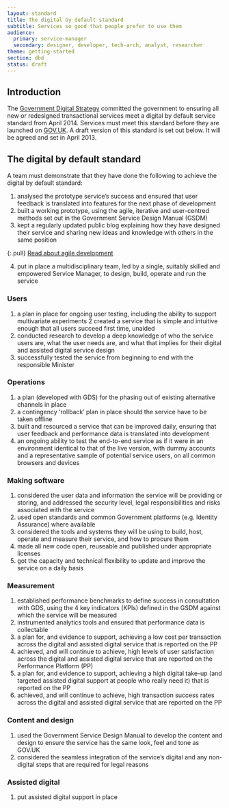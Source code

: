 ```yaml
---
layout: standard
title: The digital by default standard
subtitle: Services so good that people prefer to use them
audience:
  primary: service-manager
  secondary: designer, developer, tech-arch, analyst, researcher
theme: getting-started
section: dbd
status: draft
---
```


## Introduction

The [Government Digital Strategy](http://publications.cabinetoffice.gov.uk/digital/strategy/) committed the government to ensuring all new or redesigned transactional services meet a digital by default service standard from April 2014. Services must meet this standard before they are launched on [GOV.UK](http://gov.uk). A draft version of this standard is set out below. It will be agreed and set in April 2013.


## The digital by default standard

A team must demonstrate that they have done the following to achieve the digital by default standard:


1. analysed the prototype service’s success and ensured that user feedback is translated into features for the next phase of development
2. built a working prototype, using the agile, iterative and user-centred methods set out in the Government Service Design Manual (GSDM)
3. kept a regularly updated public blog explaining how they have designed their service and sharing new ideas and knowledge with others in the same position

{:.pull}
[Read about agile development](/servicemanual/agile/)


4. put in place a multidisciplinary team, led by a single, suitably skilled and empowered Service Manager, to design, build, operate and run the service

### Users

1. a plan in place for ongoing user testing, including the ability to support multivariate experiments
2 created a service that is simple and intuitive enough that all users succeed first time, unaided
3. conducted research to develop a deep knowledge of who the service users are, what the user needs are, and what that implies for their digital and assisted digital service design 
4. successfully tested the service from beginning to end with the responsible Minister

### Operations

1. a plan (developed with GDS) for the phasing out of existing alternative channels in place
2. a contingency ‘rollback’ plan in place should the service have to be taken offline
3. built and resourced a service that can be improved daily, ensuring that user feedback and performance data is translated into development
4. an ongoing ability to test the end-to-end service as if it were in an environment identical to that of the live version, with dummy accounts and a representative sample of potential service users, on all common browsers and devices

### Making software

1. considered the user data and information the service will be providing or storing, and addressed the security level, legal responsibilities and risks associated with the service
2. used open standards and common Government platforms (e.g. Identity Assurance) where available 
3. considered the tools and systems they will be using to build, host, operate and measure their service, and how to procure them
4. made all new code open, reuseable and published under appropriate licenses 
5. got the capacity and technical flexibility to update and improve the service on a daily basis

### Measurement

1. established performance benchmarks to define success in consultation with GDS, using the 4 key indicators (KPIs) defined in the GSDM against which the service will be measured 
2. instrumented analytics tools and ensured that performance data is collectable
3. a plan for, and evidence to support, achieving a low cost per transaction across the digital and assisted digital service that is reported on the PP
4. achieved, and will continue to achieve, high levels of user satisfaction across the digital and assisted digital service that are reported on the Performance Platform (PP)
5. a plan for, and evidence to support, achieving a high digital take-up (and targeted assisted digital support at people who really need it) that is reported on the PP
6. achieved, and will continue to achieve, high transaction success rates across the digital and assisted digital service that are reported on the PP

### Content and design

1. used the Government Service Design Manual to develop the content and design to ensure the service has the same look, feel and tone as GOV.UK
2. considered the seamless integration of the service’s digital and any non-digital steps that are required for legal reasons

### Assisted digital

1. put assisted digital support in place 

